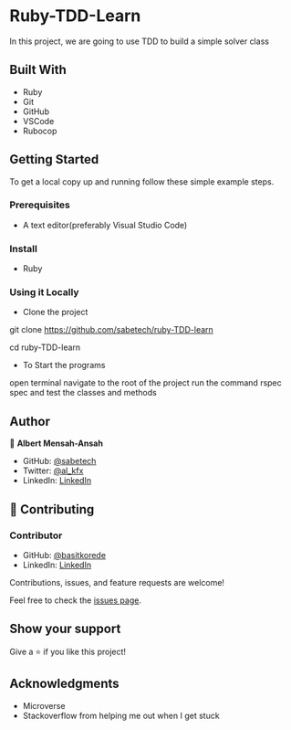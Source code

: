 # Ruby-TDD-Learn

In this project, we are going to use TDD to build a simple solver class
## Built With

- Ruby
- Git
- GitHub
- VSCode
- Rubocop

## Getting Started

To get a local copy up and running follow these simple example steps.

### Prerequisites

- A text editor(preferably Visual Studio Code)

### Install

- Ruby

### Using it Locally

- Clone the project

git clone https://github.com/sabetech/ruby-TDD-learn

cd ruby-TDD-learn

- To Start the programs

open terminal
navigate to the root of the project
run the command rspec spec
and test the classes and methods


## Author

👤 **Albert Mensah-Ansah**

- GitHub: [@sabetech](https://github.com/sabetech)
- Twitter: [@al_kfx](https://twitter.com/al_kfx)
- LinkedIn: [LinkedIn](https://www.linkedin.com/in/albert-mensahansah)

## 🤝 Contributing

### Contributor 
- GitHub: [@basitkorede](https://github.com/BasitKorede)
- LinkedIn: [LinkedIn](https://www.linkedin.com/in/basit-korede/)

Contributions, issues, and feature requests are welcome!

Feel free to check the [issues page](../../issues/).

## Show your support

Give a ⭐️ if you like this project!

## Acknowledgments

- Microverse 
- Stackoverflow from helping me out when I get stuck

